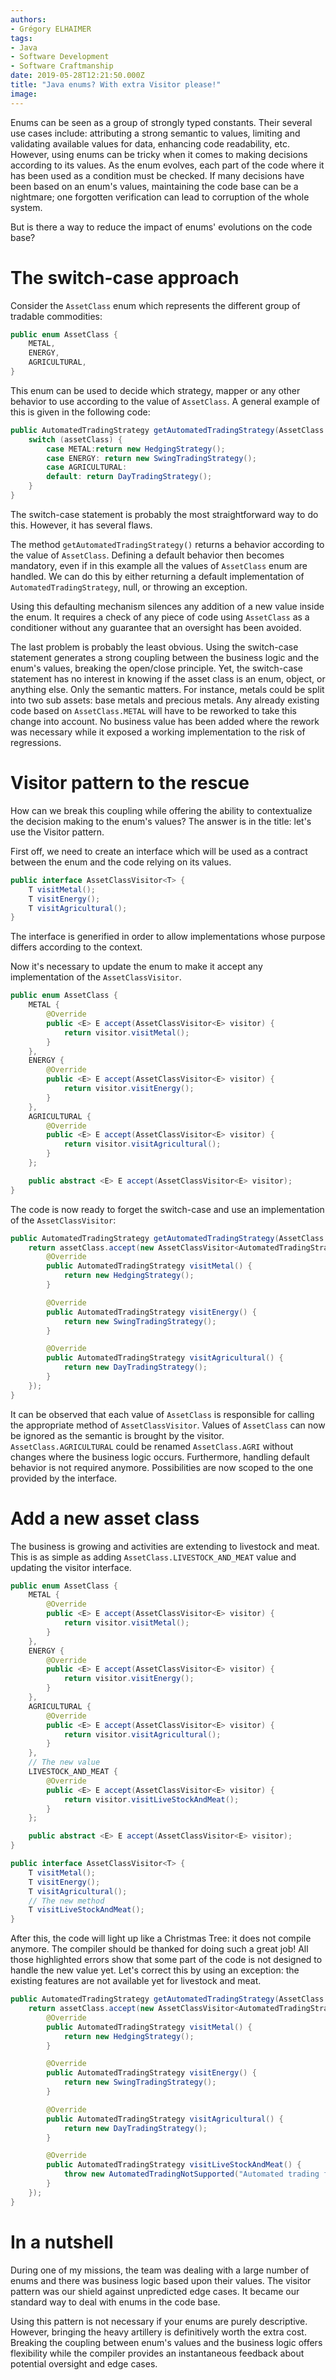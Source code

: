 ```yaml
---
authors:
- Grégory ELHAIMER
tags:
- Java
- Software Development
- Software Craftmanship
date: 2019-05-28T12:21:50.000Z
title: "Java enums? With extra Visitor please!"
image: 
---
```


Enums can be seen as a group of strongly typed constants. Their several use cases include: attributing a strong semantic to values, limiting and validating available values for data, enhancing code readability, etc.
However, using enums can be tricky when it comes to making decisions according to its values. As the enum evolves, each part of the code where it has been used as a condition must be checked. If many decisions have been based on an enum's values, maintaining the code base can be a nightmare; one forgotten verification can lead to corruption of the whole system.

But is there a way to reduce the impact of enums' evolutions on the code base?

# The switch-case approach

Consider the `AssetClass` enum which represents the different group of tradable commodities:

```java
public enum AssetClass {
    METAL,
    ENERGY,
    AGRICULTURAL,
}
```

This enum can be used to decide which strategy, mapper or any other behavior to use according to the value of `AssetClass`. A general example of this is given in the following code:

```java
public AutomatedTradingStrategy getAutomatedTradingStrategy(AssetClass assetClass) {
    switch (assetClass) {
        case METAL:return new HedgingStrategy();
        case ENERGY: return new SwingTradingStrategy();
        case AGRICULTURAL:
        default: return DayTradingStrategy();
    }
}
```

The switch-case statement is probably the most straightforward way to do this. However, it has several flaws.

The method `getAutomatedTradingStrategy()` returns a behavior according to the value of `AssetClass`. Defining a default behavior then becomes mandatory, even if in this example all the values of `AssetClass` enum are handled. We can do this by either returning a default implementation of `AutomatedTradingStrategy`, null, or throwing an exception.

Using this defaulting mechanism silences any addition of a new value inside the enum. It requires a check of any piece of code using `AssetClass` as a conditioner without any guarantee that an oversight has been avoided.

The last problem is probably the least obvious. Using the switch-case statement generates a strong coupling between the business logic and the enum's values, breaking the open/close principle.
Yet, the switch-case statement has no interest in knowing if the asset class is an enum, object, or anything else. Only the semantic matters.
For instance, metals could be split into two sub assets: base metals and precious metals. Any already existing code based on `AssetClass.METAL` will have to be reworked to take this change into account. No business value has been added where the rework was necessary while it exposed a working implementation to the risk of regressions.


# Visitor pattern to the rescue

How can we break this coupling while offering the ability to contextualize the decision making to the enum's values? The answer is in the title: let's use the Visitor pattern.

First off, we need to create an interface which will be used as a contract between the enum and the code relying on its values.

```java
public interface AssetClassVisitor<T> {
    T visitMetal();
    T visitEnergy();
    T visitAgricultural();
}
```

The interface is generified in order to allow implementations whose purpose differs according to the context.

Now it's necessary to update the enum to make it accept any implementation of the `AssetClassVisitor`.

```java
public enum AssetClass {
    METAL {
        @Override
        public <E> E accept(AssetClassVisitor<E> visitor) {
            return visitor.visitMetal();
        }
    },
    ENERGY {
        @Override
        public <E> E accept(AssetClassVisitor<E> visitor) {
            return visitor.visitEnergy();
        }
    },
    AGRICULTURAL {
        @Override
        public <E> E accept(AssetClassVisitor<E> visitor) {
            return visitor.visitAgricultural();
        }
    };

    public abstract <E> E accept(AssetClassVisitor<E> visitor);
}
```

The code is now ready to forget the switch-case and use an implementation of the `AssetClassVisitor`:

```java
public AutomatedTradingStrategy getAutomatedTradingStrategy(AssetClass assetClass) {
    return assetClass.accept(new AssetClassVisitor<AutomatedTradingStrategy>() {
        @Override
        public AutomatedTradingStrategy visitMetal() {
            return new HedgingStrategy();
        }

        @Override
        public AutomatedTradingStrategy visitEnergy() {
            return new SwingTradingStrategy();
        }

        @Override
        public AutomatedTradingStrategy visitAgricultural() {
            return new DayTradingStrategy();
        }
    });
}
```

It can be observed that each value of `AssetClass` is responsible for calling the appropriate method of `AssetClassVisitor`. Values of `AssetClass` can now be ignored as the semantic is brought by the visitor. `AssetClass.AGRICULTURAL` could be renamed `AssetClass.AGRI` without changes where the business logic occurs.
Furthermore, handling default behavior is not required anymore. Possibilities are now scoped to the one provided by the interface.

# Add a new asset class

The business is growing and activities are extending to livestock and meat. 
This is as simple as adding `AssetClass.LIVESTOCK_AND_MEAT` value and updating the visitor interface.

```java
public enum AssetClass {
    METAL {
        @Override
        public <E> E accept(AssetClassVisitor<E> visitor) {
            return visitor.visitMetal();
        }
    },
    ENERGY {
        @Override
        public <E> E accept(AssetClassVisitor<E> visitor) {
            return visitor.visitEnergy();
        }
    },
    AGRICULTURAL {
        @Override
        public <E> E accept(AssetClassVisitor<E> visitor) {
            return visitor.visitAgricultural();
        }
    },
    // The new value
    LIVESTOCK_AND_MEAT {
        @Override
        public <E> E accept(AssetClassVisitor<E> visitor) {
            return visitor.visitLiveStockAndMeat();
        }
    };

    public abstract <E> E accept(AssetClassVisitor<E> visitor);
}
```

```java
public interface AssetClassVisitor<T> {
    T visitMetal();
    T visitEnergy();
    T visitAgricultural();
    // The new method
    T visitLiveStockAndMeat();
}
```

After this, the code will light up like a Christmas Tree: it does not compile anymore. The compiler should be thanked for doing such a great job! All those highlighted errors show that some part of the code is not designed to handle the new value yet. Let's correct this by using an exception: the existing features are not available yet for livestock and meat.


```java
public AutomatedTradingStrategy getAutomatedTradingStrategy(AssetClass assetClass) {
    return assetClass.accept(new AssetClassVisitor<AutomatedTradingStrategy>() {
        @Override
        public AutomatedTradingStrategy visitMetal() {
            return new HedgingStrategy();
        }

        @Override
        public AutomatedTradingStrategy visitEnergy() {
            return new SwingTradingStrategy();
        }

        @Override
        public AutomatedTradingStrategy visitAgricultural() {
            return new DayTradingStrategy();
        }

        @Override
        public AutomatedTradingStrategy visitLiveStockAndMeat() {
            throw new AutomatedTradingNotSupported("Automated trading for Livestock and meat is not allowed.")
        }
    });
}
```
 
# In a nutshell

During one of my missions, the team was dealing with a large number of enums and there was business logic based upon their values. The visitor pattern was our shield against unpredicted edge cases. It became our standard way to deal with enums in the code base.

Using this pattern is not necessary if your enums are purely descriptive. However, bringing the heavy artillery is definitively worth the extra cost. Breaking the coupling between enum's values and the business logic offers flexibility while the compiler provides an instantaneous feedback about potential oversight and edge cases.
